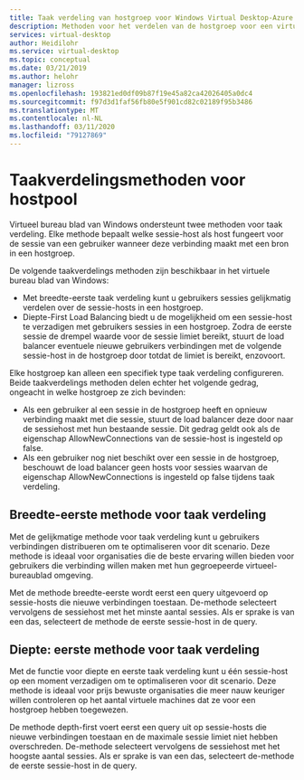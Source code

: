 ```yaml
---
title: Taak verdeling van hostgroep voor Windows Virtual Desktop-Azure
description: Methoden voor het verdelen van de hostgroep voor een virtueel-bureaublad omgeving van Windows.
services: virtual-desktop
author: Heidilohr
ms.service: virtual-desktop
ms.topic: conceptual
ms.date: 03/21/2019
ms.author: helohr
manager: lizross
ms.openlocfilehash: 193821ed0df09b87f19e45a82ca42026405a0dc4
ms.sourcegitcommit: f97d3d1faf56fb80e5f901cd82c02189f95b3486
ms.translationtype: MT
ms.contentlocale: nl-NL
ms.lasthandoff: 03/11/2020
ms.locfileid: "79127869"
---
```

# <a name="host-pool-load-balancing-methods"></a>Taakverdelingsmethoden voor hostpool

Virtueel bureau blad van Windows ondersteunt twee methoden voor taak verdeling. Elke methode bepaalt welke sessie-host als host fungeert voor de sessie van een gebruiker wanneer deze verbinding maakt met een bron in een hostgroep.

De volgende taakverdelings methoden zijn beschikbaar in het virtuele bureau blad van Windows:

- Met breedte-eerste taak verdeling kunt u gebruikers sessies gelijkmatig verdelen over de sessie-hosts in een hostgroep.
- Diepte-First Load Balancing biedt u de mogelijkheid om een sessie-host te verzadigen met gebruikers sessies in een hostgroep. Zodra de eerste sessie de drempel waarde voor de sessie limiet bereikt, stuurt de load balancer eventuele nieuwe gebruikers verbindingen met de volgende sessie-host in de hostgroep door totdat de limiet is bereikt, enzovoort.

Elke hostgroep kan alleen een specifiek type taak verdeling configureren. Beide taakverdelings methoden delen echter het volgende gedrag, ongeacht in welke hostgroep ze zich bevinden:

- Als een gebruiker al een sessie in de hostgroep heeft en opnieuw verbinding maakt met die sessie, stuurt de load balancer deze door naar de sessiehost met hun bestaande sessie. Dit gedrag geldt ook als de eigenschap AllowNewConnections van de sessie-host is ingesteld op false.
- Als een gebruiker nog niet beschikt over een sessie in de hostgroep, beschouwt de load balancer geen hosts voor sessies waarvan de eigenschap AllowNewConnections is ingesteld op false tijdens taak verdeling.

## <a name="breadth-first-load-balancing-method"></a>Breedte-eerste methode voor taak verdeling

Met de gelijkmatige methode voor taak verdeling kunt u gebruikers verbindingen distribueren om te optimaliseren voor dit scenario. Deze methode is ideaal voor organisaties die de beste ervaring willen bieden voor gebruikers die verbinding willen maken met hun gegroepeerde virtueel-bureaublad omgeving.

Met de methode breedte-eerste wordt eerst een query uitgevoerd op sessie-hosts die nieuwe verbindingen toestaan. De-methode selecteert vervolgens de sessiehost met het minste aantal sessies. Als er sprake is van een das, selecteert de methode de eerste sessie-host in de query.

## <a name="depth-first-load-balancing-method"></a>Diepte: eerste methode voor taak verdeling

Met de functie voor diepte en eerste taak verdeling kunt u één sessie-host op een moment verzadigen om te optimaliseren voor dit scenario. Deze methode is ideaal voor prijs bewuste organisaties die meer nauw keuriger willen controleren op het aantal virtuele machines dat ze voor een hostgroep hebben toegewezen.

De methode depth-first voert eerst een query uit op sessie-hosts die nieuwe verbindingen toestaan en de maximale sessie limiet niet hebben overschreden. De-methode selecteert vervolgens de sessiehost met het hoogste aantal sessies. Als er sprake is van een das, selecteert de-methode de eerste sessie-host in de query.